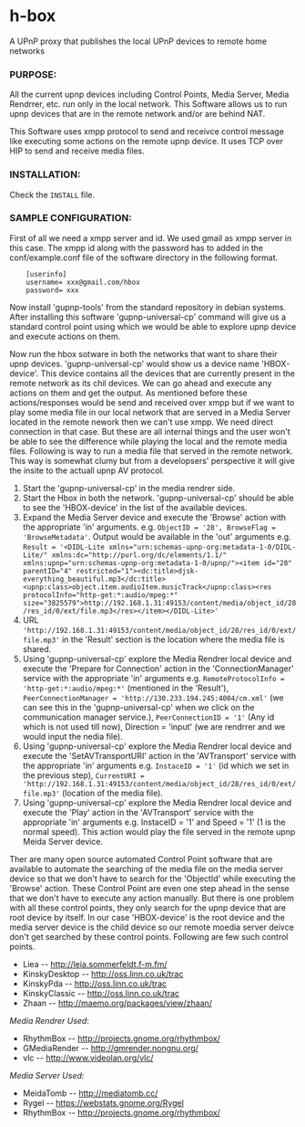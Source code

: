 # h-box
A UPnP proxy that publishes the local UPnP devices to remote home networks

### PURPOSE:

All the current upnp devices including Control Points, Media Server, Media Rendrrer, etc. run only in the local network. This Software allows us to run upnp devices that are in the remote network and/or are behind NAT.

This Software uses xmpp protocol to send and receivce control message like executing some actions on the remote upnp device. It uses TCP over HIP to send and receive media files.

### INSTALLATION:

Check the ```INSTALL``` file.

### SAMPLE CONFIGURATION:

First of all we need a xmpp server and id. We used gmail as xmpp server in this case. The xmpp id along with the password has to added in the conf/example.conf file of the software directory in the following format. 
```
	[userinfo]
	username= xxx@gmail.com/hbox
	password= xxx
```

Now install 'gupnp-tools' from the standard repository in debian systems. After installing this software 'gupnp-universal-cp' command will give us a standard control point using which we would be able to explore upnp device and execute actions on them.

Now run the hbox sotware in both the networks that want to share their upnp devices. 'gupnp-universal-cp' would show us a device name 'HBOX-device'. This device contains all the devices that are currently present in the remote network as its chil devices. We can go ahead and execute any actions on them and get the output. As mentioned before these actions/responses would be send and received over xmpp but if we want to play some media file in our local network that are served in a Media Server located in the remote nework then we can't use xmpp. We need direct connection in that case. But these are all internal things and the user won't be able to see the difference while playing the local and the remote media files. Following is way to run a media file that served in the remote network. This way is somewhat clumy but from a developsers' perspective it will give the insite to the actuall upnp AV protocol.

1. Start the 'gupnp-universal-cp' in the media rendrer side. 
2. Start the Hbox in both the network. 'gupnp-universal-cp' should be able to see the 'HBOX-device' in the list of the available devices.
3. Expand the Media Server device and execute the 'Browse' action with the appropriate 'in' arguments. e.g. ```ObjectID = '28', BrowseFlag = 'BrowseMetadata'```. Output would be available in the 'out' arguments e.g. ```Result = '<DIDL-Lite xmlns="urn:schemas-upnp-org:metadata-1-0/DIDL-Lite/" xmlns:dc="http://purl.org/dc/elements/1.1/" xmlns:upnp="urn:schemas-upnp-org:metadata-1-0/upnp/"><item id="28" parentID="4" restricted="1"><dc:title>djsk-everything_beautiful.mp3</dc:title><upnp:class>object.item.audioItem.musicTrack</upnp:class><res protocolInfo="http-get:*:audio/mpeg:*" size="3825579">http://192.168.1.31:49153/content/media/object_id/28/res_id/0/ext/file.mp3</res></item></DIDL-Lite>'```
4. URL ```'http://192.168.1.31:49153/content/media/object_id/28/res_id/0/ext/file.mp3'``` in the 'Result' section is the location where the media file is shared.
5. Using 'gupnp-universal-cp' explore the Media Rendrer local device and execute the 'Prepare for Connection' action in the 'ConnectionManager' service with the appropriate 'in' arguments e.g. ```RemoteProtocolInfo = 'http-get:*:audio/mpeg:*'``` (mentioned in the 'Result'), ```PeerConnectionManager = 'http://130.233.194.245:4004/cm.xml'``` (we can see this in the 'gupnp-universal-cp' when we click on the communication manager service.), ```PeerConnectionID = '1'``` (Any id which is not used till now), Direction = 'input' (we are rendrrer and we would input the nedia file).
6. Using 'gupnp-universal-cp' explore the Media Rendrer local device and execute the 'SetAVTransportURI' action in the 'AVTransport' service with the appropriate 'in' arguments e.g. ```InstaceID = '1'``` (id which we set in the previous step), ```CurrentURI = 'http://192.168.1.31:49153/content/media/object_id/28/res_id/0/ext/file.mp3'``` (location of the media file).
7. Using 'gupnp-universal-cp' explore the Media Rendrer local device and execute the 'Play' action in the 'AVTransport' service with the appropriate 'in' arguments e.g. InstaceID = '1' and Speed = '1' (1 is the normal speed). This action would play the file served in the remote upnp Meida Server device.

Ther are many open source automated Control Point software that are available to automate the searching of the media file on the media server device so that we don't have to search for the 'ObjectId' while executing the 'Browse' action. These Control Point are even one step ahead in the sense that we don't have to execute any action manually. But there is one problem with all these control points, they only search for the upnp device that are root device by itself. In our case 'HBOX-device' is the root device and the media server device is the child device so our remote moedia server deivce don't get searched by these control points. Following are few such control points.

* Liea -- http://leia.sommerfeldt.f-m.fm/
* KinskyDesktop -- http://oss.linn.co.uk/trac
* KinskyPda -- http://oss.linn.co.uk/trac
* KinskyClassic -- http://oss.linn.co.uk/trac
* Zhaan -- http://maemo.org/packages/view/zhaan/

*Media Rendrer Used*:
* RhythmBox -- http://projects.gnome.org/rhythmbox/
* GMediaRender -- http://gmrender.nongnu.org/
* vlc -- http://www.videolan.org/vlc/

*Media Server Used*:
* MeidaTomb -- http://mediatomb.cc/
* Rygel -- https://webstats.gnome.org/Rygel
* RhythmBox -- http://projects.gnome.org/rhythmbox/
